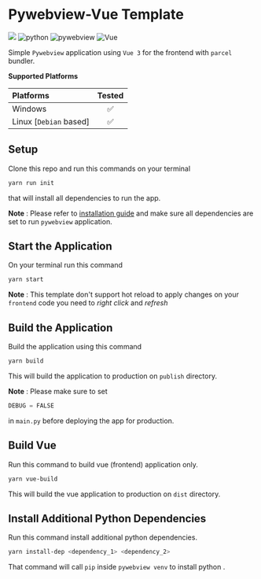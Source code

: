 # Pywebview-Vue Template

![](https://img.shields.io/badge/Made%20with-🧡-white?style=plastic)
![python](https://img.shields.io/badge/python->%203.8-blue?style=plastic&logo=python)
![pywebview](https://img.shields.io/badge/pywebview-3.5-green?style=plastic)
![Vue](https://img.shields.io/badge/Vue%203-20232A?style=plastic&logo=vue.js)

Simple `Pywebview` application using `Vue 3` for the frontend with `parcel` bundler.

**Supported Platforms**

| Platforms              |       Tested       |
| :--------------------- | :----------------: |
| Windows                | :white_check_mark: |
| Linux [`Debian` based] | :white_check_mark: |

## Setup

Clone this repo and run this commands on your terminal

```bash
yarn run init
```

that will install all dependencies to run the app.

**Note** : Please refer to [installation guide](https://pywebview.flowrl.com/guide/installation.html#dependencies) and make sure all dependencies are set to run `pywebview` application.

## Start the Application

On your terminal run this command

```bash
yarn start
```

**Note** : This template don't support hot reload to apply changes on your `frontend` code you need
to _right click_ and _refresh_

## Build the Application

Build the application using this command

```bash
yarn build
```

This will build the application to production on `publish` directory.

**Note** : Please make sure to set

```python
DEBUG = FALSE
```

in `main.py` before deploying the app for production.

## Build Vue

Run this command to build vue (frontend) application only.

```bash
yarn vue-build
```

This will build the vue application to production on `dist` directory.

## Install Additional Python Dependencies

Run this command install additional python dependencies.

```bash
yarn install-dep <dependency_1> <dependency_2>
```

That command will call `pip` inside `pywebview venv` to install python .
